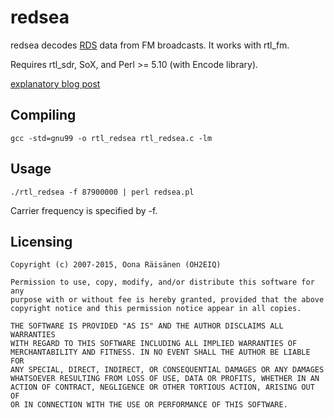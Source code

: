 redsea
======
redsea decodes [RDS](http://en.wikipedia.org/wiki/Radio_Data_System) data from FM broadcasts. It works with rtl_fm.

Requires rtl_sdr, SoX, and Perl &gt;= 5.10 (with Encode library).

[explanatory blog post](http://www.windytan.com/2015/02/receiving-rds-with-rtl-sdr.html)

Compiling
---------

    gcc -std=gnu99 -o rtl_redsea rtl_redsea.c -lm

Usage
-----

    ./rtl_redsea -f 87900000 | perl redsea.pl

Carrier frequency is specified by -f.

Licensing
---------

    Copyright (c) 2007-2015, Oona Räisänen (OH2EIQ)
    
    Permission to use, copy, modify, and/or distribute this software for any
    purpose with or without fee is hereby granted, provided that the above
    copyright notice and this permission notice appear in all copies.
    
    THE SOFTWARE IS PROVIDED "AS IS" AND THE AUTHOR DISCLAIMS ALL WARRANTIES
    WITH REGARD TO THIS SOFTWARE INCLUDING ALL IMPLIED WARRANTIES OF
    MERCHANTABILITY AND FITNESS. IN NO EVENT SHALL THE AUTHOR BE LIABLE FOR
    ANY SPECIAL, DIRECT, INDIRECT, OR CONSEQUENTIAL DAMAGES OR ANY DAMAGES
    WHATSOEVER RESULTING FROM LOSS OF USE, DATA OR PROFITS, WHETHER IN AN
    ACTION OF CONTRACT, NEGLIGENCE OR OTHER TORTIOUS ACTION, ARISING OUT OF
    OR IN CONNECTION WITH THE USE OR PERFORMANCE OF THIS SOFTWARE.
